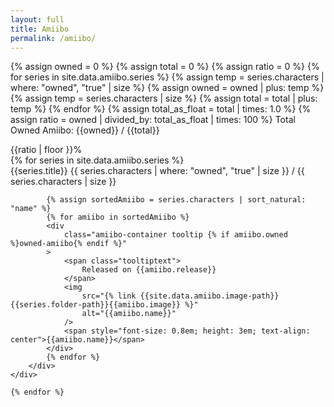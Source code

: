 ```yaml
---
layout: full
title: Amiibo
permalink: /amiibo/
---
```


{% assign owned = 0 %}
{% assign total = 0 %}
{% assign ratio = 0 %}
{% for series in site.data.amiibo.series %}
  {% assign temp = series.characters | where: "owned", "true" | size %}
  {% assign owned = owned | plus: temp %}
  {% assign temp = series.characters | size %}
  {% assign total = total | plus: temp %}
{% endfor %}
  {% assign total_as_float = total | times: 1.0 %}
  {% assign ratio = owned | divided_by: total_as_float | times: 100 %}
<span>Total Owned Amiibo: {{owned}} / {{total}}</span>
<div class="meter">
	<span style="width: {{ratio}}%">{{ratio | floor }}%</span>
</div>
<div  stlye="display: flex">
    {% for series in site.data.amiibo.series %}
    <div id="{{series.title | slugify: 'pretty'}}-container">
        <div class="series-header">
            <span>{{series.title}}</span>
            <span>{{ series.characters | where: "owned", "true" | size }} / {{ series.characters | size }}</span>
        </div>
        <div class="series-container">

            {% assign sortedAmiibo = series.characters | sort_natural: "name" %}
            {% for amiibo in sortedAmiibo %}
            <div 
                class="amiibo-container tooltip {% if amiibo.owned %}owned-amiibo{% endif %}"
            >
                <span class="tooltiptext">
                    Released on {{amiibo.release}}
                </span>
                <img 
                    src="{% link {{site.data.amiibo.image-path}}{{series.folder-path}}{{amiibo.image}} %}"
                    alt="{{amiibo.name}}"
                />
                <span style="font-size: 0.8em; height: 3em; text-align: center">{{amiibo.name}}</span>
            </div>
            {% endfor %}
        </div>
    </div>

    {% endfor %}
</div>
